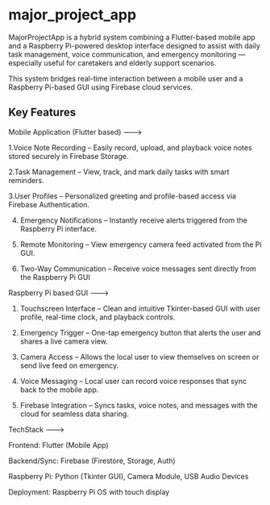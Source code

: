 # major_project_app

MajorProjectApp is a hybrid system combining a Flutter-based mobile app and a Raspberry Pi-powered desktop interface designed to assist with daily task management, voice communication, and emergency monitoring — especially useful for caretakers and elderly support scenarios.

This system bridges real-time interaction between a mobile user and a Raspberry Pi-based GUI using Firebase cloud services.

## Key Features

 Mobile Application (Flutter based) --->
 
1.Voice Note Recording – Easily record, upload, and playback voice notes stored securely in Firebase Storage.

2.Task Management – View, track, and mark daily tasks with smart reminders.

3.User Profiles – Personalized greeting and profile-based access via Firebase Authentication.

4. Emergency Notifications – Instantly receive alerts triggered from the Raspberry Pi interface.

5. Remote Monitoring – View emergency camera feed activated from the Pi GUI.

6. Two-Way Communication – Receive voice messages sent directly from the Raspberry Pi GUI

 Raspberry Pi based GUI --->
 
1. Touchscreen Interface – Clean and intuitive Tkinter-based GUI with user profile, real-time clock, and playback controls.
   
3. Emergency Trigger – One-tap emergency button that alerts the user and shares a live camera view.
   
4. Camera Access – Allows the local user to view themselves on screen or send live feed on emergency.
   
5. Voice Messaging – Local user can record voice responses that sync back to the mobile app.
   
6. Firebase Integration – Syncs tasks, voice notes, and messages with the cloud for seamless data sharing.

 TechStack --->
 
Frontend: Flutter (Mobile App)

Backend/Sync: Firebase (Firestore, Storage, Auth)

Raspberry Pi: Python (Tkinter GUI), Camera Module, USB Audio Devices

Deployment: Raspberry Pi OS with touch display
